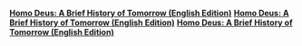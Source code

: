 [**Homo Deus: A Brief History of Tomorrow (English Edition)**](http://amzn.eu/gi2RBbT)
[**Homo Deus: A Brief History of Tomorrow (English Edition)**](http://amzn.eu/g6FBUx0)
[**Homo Deus: A Brief History of Tomorrow (English Edition)**](http://amzn.eu/fEZ6W8R)